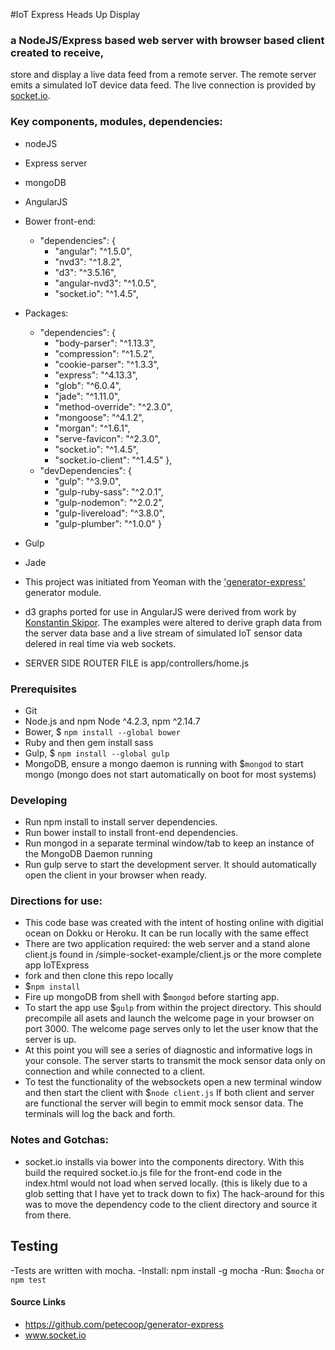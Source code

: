 #IoT Express Heads Up Display
### a NodeJS/Express based web server with browser based client created to receive,
store and display a live data feed from a remote server.  The remote server emits a simulated IoT device data feed.
  The live connection is provided by [socket.io](www.socket.io).


### Key components, modules,  dependencies:
- nodeJS
- Express server
- mongoDB
- AngularJS
- Bower front-end:
    - "dependencies": {
        - "angular": "^1.5.0",
        - "nvd3": "^1.8.2",
        - "d3": "^3.5.16",
        - "angular-nvd3": "^1.0.5",
        - "socket.io": "^1.4.5",
- Packages:
  - "dependencies": {
    - "body-parser": "^1.13.3",
    - "compression": "^1.5.2",
    - "cookie-parser": "^1.3.3",
    - "express": "^4.13.3",
    - "glob": "^6.0.4",
    - "jade": "^1.11.0",
    - "method-override": "^2.3.0",
    - "mongoose": "^4.1.2",
    - "morgan": "^1.6.1",
    - "serve-favicon": "^2.3.0",
    - "socket.io": "^1.4.5",
    - "socket.io-client": "^1.4.5"
    },
  - "devDependencies": {
      - "gulp": "^3.9.0",
      - "gulp-ruby-sass": "^2.0.1",
      - "gulp-nodemon": "^2.0.2",
      - "gulp-livereload": "^3.8.0",
      - "gulp-plumber": "^1.0.0"
     }

- Gulp
- Jade
- This project was initiated from Yeoman with the ['generator-express'](https://github.com/petecoop/generator-express) generator module.
- d3 graphs ported for use in AngularJS were derived from work by [Konstantin Skipor](http://krispo.github.io/angular-nvd3/#/quickstart).
The examples were altered to derive graph data from the server data base and a live stream of simulated IoT sensor data delered in real
time via web sockets.
- SERVER SIDE ROUTER FILE is app/controllers/home.js


### Prerequisites
- Git
- Node.js and npm Node ^4.2.3, npm ^2.14.7
- Bower, $ `npm install --global bower`
- Ruby and then gem install sass
- Gulp, $ `npm install --global gulp`
- MongoDB, ensure a mongo daemon is running with $`mongod` to start mongo
(mongo does not start automatically on boot for most systems)

### Developing
- Run npm install to install server dependencies.
- Run bower install to install front-end dependencies.
- Run mongod in a separate terminal window/tab to keep an instance of the MongoDB Daemon running
- Run gulp serve to start the development server. It should automatically open the client in your browser when ready.


### Directions for use:
- This code base was created with the intent of hosting online with digitial ocean
on Dokku or Heroku. It can be run locally with the same effect
- There are two application required: the web server and a stand alone client.js
found in /simple-socket-example/client.js or the more complete app IoTExpress
- fork and then clone this repo locally
- $`npm install`
- Fire up mongoDB from shell with $`mongod` before starting app.
- To start the app use $`gulp` from within the project directory.  This should precompile
all asets and launch the welcome page in your browser on port 3000.  The welcome
page serves only to let the user know that the server is up.
- At this point you will see a series of diagnostic and informative
logs in your console. The server starts to transmit the mock sensor data only
on connection and while connected to a client.
- To test the functionality of the websockets open a new terminal window and then start the client with $`node client.js`
If both client and server are functional the server will begin to emmit mock
sensor data.  The terminals will log the back and forth.


### Notes and Gotchas:
- socket.io installs via bower into the components directory.  With this build
the required socket.io.js file for the front-end code in the index.html would
not load when served locally.  (this is likely due to a glob setting that I have yet
to track down to fix) The hack-around for this was to move the dependency
code to the client directory and source it from there.


## Testing
-Tests are written with mocha.
-Install: npm install -g mocha
-Run: $`mocha` or `npm test`

#### Source Links
- https://github.com/petecoop/generator-express
- www.socket.io

